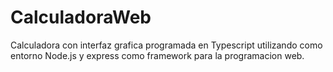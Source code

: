 # CalculadoraWeb
Calculadora con interfaz grafica
programada en Typescript utilizando como entorno Node.js y express como framework para la programacion web.
